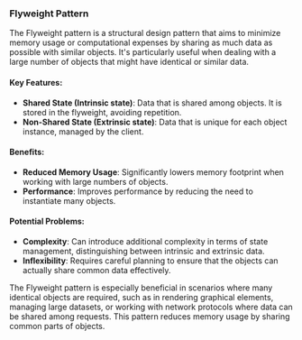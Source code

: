 ### Flyweight Pattern

The Flyweight pattern is a structural design pattern that aims to minimize memory usage or computational expenses by sharing as much data as possible with similar objects. It's particularly useful when dealing with a large number of objects that might have identical or similar data.

#### Key Features:
- **Shared State (Intrinsic state)**: Data that is shared among objects. It is stored in the flyweight, avoiding repetition.
- **Non-Shared State (Extrinsic state)**: Data that is unique for each object instance, managed by the client.

#### Benefits:
- **Reduced Memory Usage**: Significantly lowers memory footprint when working with large numbers of objects.
- **Performance**: Improves performance by reducing the need to instantiate many objects.

#### Potential Problems:
- **Complexity**: Can introduce additional complexity in terms of state management, distinguishing between intrinsic and extrinsic data.
- **Inflexibility**: Requires careful planning to ensure that the objects can actually share common data effectively.

The Flyweight pattern is especially beneficial in scenarios where many identical objects are required, such as in rendering graphical elements, managing large datasets, or working with network protocols where data can be shared among requests. This pattern reduces memory usage by sharing common parts of objects.
